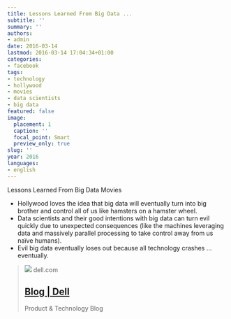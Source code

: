 ```yaml
---
title: Lessons Learned From Big Data ...
subtitle: ''
summary: ''
authors:
- admin
date: 2016-03-14
lastmod: 2016-03-14 17:04:34+01:00
categories:
- facebook
tags:
- technology
- hollywood
- movies
- data scientists
- big data
featured: false
image:
  placement: 1
  caption: ''
  focal_point: Smart
  preview_only: true
slug: ''
year: 2016
languages:
- english
---
```


Lessons Learned From Big Data Movies

- Hollywood loves the idea that big data will eventually turn into big brother and control all of us like hamsters on a hamster wheel.
- Data scientists and their good intentions with big data can turn evil quickly due to unexpected consequences (like the machines leveraging data and massively parallel processing to take control away from us naïve humans).
- Evil big data eventually loses out because all technology crashes …eventually.
> [![](https://www.dell.com/wp-uploads/2021/12/DellTech_Logo_Stk_Blue_Gry_rgb.png)](https://infocus.emc.com/william_schmarzo/my-favorite-big-data-movies/)
> dell.com
> ## [Blog | Dell](https://infocus.emc.com/william_schmarzo/my-favorite-big-data-movies/)
>
>Product & Technology Blog